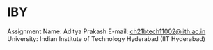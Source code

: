 # IBY
Assignment
Name: Aditya Prakash
E-mail: ch21btech11002@iith.ac.in
University: Indian Institute of Technology Hyderabad (IIT Hyderabad)
